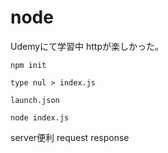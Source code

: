 # node
Udemyにて学習中
httpが楽しかった。
```
npm init
```
```
type nul > index.js
```
```
launch.json
```
```
node index.js
```
server便利
request response
